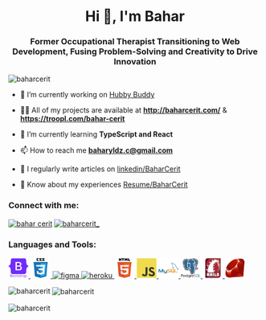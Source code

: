 <h1 align="center">Hi 👋, I'm Bahar</h1>
<h3 align="center">Former Occupational Therapist Transitioning to Web Development, Fusing Problem-Solving and Creativity to Drive Innovation</h3>

<p align="left"> <img src="https://komarev.com/ghpvc/?username=baharcerit&label=Profile%20views&color=0e75b6&style=flat" alt="baharcerit" /> </p>

- 🔭 I’m currently working on [Hubby Buddy](https://hobbybuddy.club/)

- 👨‍💻 All of my projects are available at **http://baharcerit.com/** & **https://troopl.com/bahar-cerit** 

- 🌱 I’m currently learning **TypeScript and React**

- 📫 How to reach me **baharyldz.c@gmail.com**

- 📝 I regularly write articles on [linkedin/BaharCerit](https://www.linkedin.com/in/bahar-cerit)

- 📄 Know about my experiences [Resume/BaharCerit](https://app.enhancv.com/share/3de1b1f6/?utm_medium=growth&utm_campaign=share-resume&utm_source=dynamic)

<h3 align="left">Connect with me:</h3>
<p align="left">
<a href="https://linkedin.com/in/bahar-cerit" target="blank"><img align="center" src="https://raw.githubusercontent.com/rahuldkjain/github-profile-readme-generator/master/src/images/icons/Social/linked-in-alt.svg" alt="bahar cerit" height="30" width="40" /></a>
<a href="https://instagram.com/baharcerit_" target="blank"><img align="center" src="https://raw.githubusercontent.com/rahuldkjain/github-profile-readme-generator/master/src/images/icons/Social/instagram.svg" alt="baharcerit_" height="30" width="40" /></a>
</p>

<h3 align="left">Languages and Tools:</h3>
<p align="left"> <a href="https://getbootstrap.com" target="_blank" rel="noreferrer"> <img src="https://raw.githubusercontent.com/devicons/devicon/master/icons/bootstrap/bootstrap-plain-wordmark.svg" alt="bootstrap" width="40" height="40"/> </a> <a href="https://www.w3schools.com/css/" target="_blank" rel="noreferrer"> <img src="https://raw.githubusercontent.com/devicons/devicon/master/icons/css3/css3-original-wordmark.svg" alt="css3" width="40" height="40"/> </a> <a href="https://www.figma.com/" target="_blank" rel="noreferrer"> <img src="https://www.vectorlogo.zone/logos/figma/figma-icon.svg" alt="figma" width="40" height="40"/> </a> <a href="https://heroku.com" target="_blank" rel="noreferrer"> <img src="https://www.vectorlogo.zone/logos/heroku/heroku-icon.svg" alt="heroku" width="40" height="40"/> </a> <a href="https://www.w3.org/html/" target="_blank" rel="noreferrer"> <img src="https://raw.githubusercontent.com/devicons/devicon/master/icons/html5/html5-original-wordmark.svg" alt="html5" width="40" height="40"/> </a> <a href="https://developer.mozilla.org/en-US/docs/Web/JavaScript" target="_blank" rel="noreferrer"> <img src="https://raw.githubusercontent.com/devicons/devicon/master/icons/javascript/javascript-original.svg" alt="javascript" width="40" height="40"/> </a> <a href="https://www.mysql.com/" target="_blank" rel="noreferrer"> <img src="https://raw.githubusercontent.com/devicons/devicon/master/icons/mysql/mysql-original-wordmark.svg" alt="mysql" width="40" height="40"/> </a> <a href="https://www.postgresql.org" target="_blank" rel="noreferrer"> <img src="https://raw.githubusercontent.com/devicons/devicon/master/icons/postgresql/postgresql-original-wordmark.svg" alt="postgresql" width="40" height="40"/> </a> <a href="https://rubyonrails.org" target="_blank" rel="noreferrer"> <img src="https://raw.githubusercontent.com/devicons/devicon/master/icons/rails/rails-original-wordmark.svg" alt="rails" width="40" height="40"/> </a> <a href="https://www.ruby-lang.org/en/" target="_blank" rel="noreferrer"> <img src="https://raw.githubusercontent.com/devicons/devicon/master/icons/ruby/ruby-original.svg" alt="ruby" width="40" height="40"/> </a> </p>

<p><img align="left" src="https://github-readme-stats.vercel.app/api/top-langs?username=baharcerit&show_icons=true&locale=en&layout=compact" alt="baharcerit" /></p>

<p>&nbsp;<img align="center" src="https://github-readme-stats.vercel.app/api?username=baharcerit&show_icons=true&locale=en" alt="baharcerit" /></p>

<p><img align="center" src="https://github-readme-streak-stats.herokuapp.com/?user=baharcerit&" alt="baharcerit" /></p>
